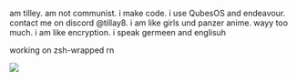 am tilley. am not communist. i make code. i use QubesOS and endeavour. contact me on discord @tillay8. i am like girls und panzer anime. wayy too much. i am like encryption. i speak germeen and englisuh

working on zsh-wrapped rn

[Top Langs]: https://github-readme-stats.vercel.app/api/top-langs/?username=tillay8&langs_count=10&layout=compact&theme=catppuccin_mocha&hide_border=true&card_width=445

<img src="https://profile-counter.glitch.me/tillay8/count.svg" />
